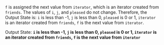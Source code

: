 `f` is assigned the next value from `iterator`, which is an iterator created from `friends`. The values of `i`, `j`, and `pleased` do not change. Therefore, the Output State is: `i` is less than -1, `j` is less than 0, `pleased` is 0 or 1, `iterator` is an iterator created from `friends`, `f` is the next value from `iterator`.

Output State: **`i` is less than -1, `j` is less than 0, `pleased` is 0 or 1, `iterator` is an iterator created from `friends`, `f` is the next value from `iterator`**